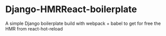 # Django-HMRReact-boilerplate
A simple Django boilerplate build with webpack + babel to get for free the HMR from react-hot-reload
